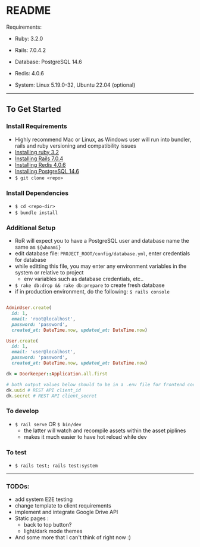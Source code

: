 # README

Requirements:

* Ruby: 3.2.0

* Rails: 7.0.4.2

* Database: PostgreSQL 14.6

* Redis: 4.0.6

* System: Linux 5.19.0-32, Ubuntu 22.04 (optional)


---

## To Get Started


### Install Requirements

- Highly recommend Mac or Linux, as Windows user will run into bundler, rails and ruby versioning and compatibility issues
- [Installing ruby 3.2](https://www.ruby-lang.org/en/documentation/installation/)
- [Installing Rails 7.0.4](https://guides.rubyonrails.org/v5.1/getting_started.html#installing-rails) 
- [Installing Redis 4.0.6](https://redis.io/docs/getting-started/installation/)
- [Installing PostgreSQL 14.6](https://www.postgresql.org/docs/current/tutorial-install.html)
- `$ git clone <repo>`

### Install Dependencies
- `$ cd <repo-dir>`
- `$ bundle install`

### Additional Setup
- RoR will expect you to have a PostgreSQL user and database name the same as `${whoami}`
- edit database file: `PROJECT_ROOT/config/database.yml`, enter credentials for database
- while editting this file, you may enter any environment variables in the system or relative to project
  - env variables such as database credentials, etc..
- `$ rake db:drop && rake db:prepare` to create fresh database
- if in production environment, do the following: `$ rails console`


```Ruby

AdminUser.create(
  id: 1, 
  email: 'root@localhost', 
  password: 'password', 
  created_at: DateTime.now, updated_at: DateTime.now)

User.create(
  id: 1, 
  email: 'user@localhost', 
  password: 'password', 
  created_at: DateTime.now, updated_at: DateTime.now)

dk = Doorkeeper::Application.all.first

# both output values below should to be in a .env file for frontend codebase
dk.uuid # REST API client_id
dk.secret # REST API client_secret

```

### To develop

- `$ rail serve` OR `$ bin/dev`
  - the latter will watch and recompile assets within the asset piplines
  - makes it much easier to have hot reload while dev

### To test

- `$ rails test; rails test:system`


---

### TODOs:
- add system E2E testing
- change template to client requirements 
- implement and integrate Google Drive API
- Static pages : 
  - back to top button?
  - light/dark mode themes
- And some more that I can't think of right now :)